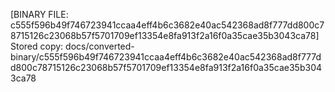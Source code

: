 [BINARY FILE: c555f596b49f746723941ccaa4eff4b6c3682e40ac542368ad8f777dd800c78715126c23068b57f5701709ef13354e8fa913f2a16f0a35cae35b3043ca78]
Stored copy: docs/converted-binary/c555f596b49f746723941ccaa4eff4b6c3682e40ac542368ad8f777dd800c78715126c23068b57f5701709ef13354e8fa913f2a16f0a35cae35b3043ca78
